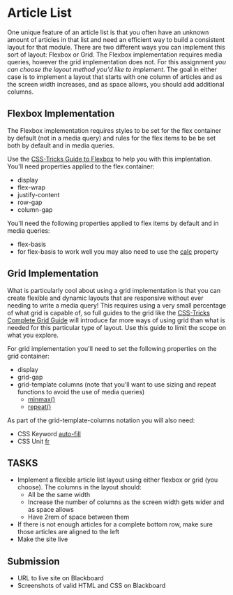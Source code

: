 # Article List
One unique feature of an article list is that you often have an unknown amount of articles in that list and need an efficient way to build a consistent layout for that module. There are two different ways you can implement this sort of layout: Flexbox or Grid. The Flexbox implementation requires media queries, however the grid implementation does not. For this assignment *you can choose the layout method you'd like to implement*. The goal in either case is to implement a layout that starts with one column of articles and as the screen width increases, and as space allows, you should add additional columns.

## Flexbox Implementation
The Flexbox implementation requires styles to be set for the flex container by default (not in a media query) and rules for the flex items to be be set both by default and in media queries.

Use the [CSS-Tricks Guide to Flexbox](https://css-tricks.com/snippets/css/a-guide-to-flexbox/) to help you with this implentation. You'll need properties applied to the flex container:
- display
- flex-wrap
- justify-content
- row-gap
- column-gap

You'll need the following properties applied to flex items by default and in media queries:
- flex-basis
- for flex-basis to work well you may also need to use the [calc](https://css-tricks.com/a-complete-guide-to-calc-in-css/) property

## Grid Implementation
What is particularly cool about using a grid implementation is that you can create flexible and dynamic layouts that are responsive without ever needing to write a media query! This requires using a very small percentage of what grid is capable of, so full guides to the grid like the [CSS-Tricks Complete Grid Guide](https://css-tricks.com/snippets/css/complete-guide-grid/) will introduce far more ways of using grid than what is needed for this particular type of layout. Use this guide to limit the scope on what you explore.

For grid implementation you'll need to set the following properties on the grid container:
- display
- grid-gap
- grid-template columns (note that you'll want to use sizing and repeat functions to avoid the use of media queries)
	- [minmax()](https://gridbyexample.com/video/series-minmax/)
	- [repeat()](https://gridbyexample.com/video/series-repeat/)

As part of the grid-template-columns notation you will also need: 
- CSS Keyword [auto-fill](https://gridbyexample.com/video/series-auto-fill-auto-fit/)
- CSS Unit [fr](https://gridbyexample.com/video/series-the-fr-unit/)

## TASKS
- Implement a flexible article list layout using either flexbox or grid (you choose). The columns in the layout should:
	- All be the same width
	- Increase the number of columns as the screen width gets wider and as space allows
	- Have 2rem of space between them
- If there is not enough articles for a complete bottom row, make sure those articles are aligned to the left
- Make the site live

## Submission
- URL to live site on Blackboard
- Screenshots of valid HTML and CSS on Blackboard
